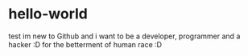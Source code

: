 # hello-world
test
im new to Github and i want to be a developer, programmer and a hacker :D for the betterment of human race :D
